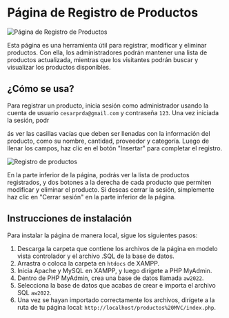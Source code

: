 # Página de Registro de Productos

![Página de Registro de Productos](https://www.ceupe.com/images/easyblog_articles/3461/productos-en-estantera.jpg)

Esta página es una herramienta útil para registrar, modificar y eliminar productos. Con ella, los administradores podrán mantener una lista de productos actualizada, mientras que los visitantes podrán buscar y visualizar los productos disponibles.

## ¿Cómo se usa?

Para registrar un producto, inicia sesión como administrador usando la cuenta de usuario `cesarprda@gmail.com` y contraseña `123`. Una vez iniciada la sesión, podr

ás ver las casillas vacías que deben ser llenadas con la información del producto, como su nombre, cantidad, proveedor y categoría. Luego de llenar los campos, haz clic en el botón "Insertar" para completar el registro.

![Registro de productos](https://thumbs.dreamstime.com/b/un-bloc-de-notas-vac%C3%ADo-abierto-una-pluma-y-comprimido-en-escritorio-azul-hacer-lista-o-planificaci%C3%B3n-cuaderno-oficina-fondo-166466890.jpg)

En la parte inferior de la página, podrás ver la lista de productos registrados, y dos botones a la derecha de cada producto que permiten modificar y eliminar el producto. Si deseas cerrar la sesión, simplemente haz clic en "Cerrar sesión" en la parte inferior de la página.

## Instrucciones de instalación

Para instalar la página de manera local, sigue los siguientes pasos:

1.  Descarga la carpeta que contiene los archivos de la página en modelo vista controlador y el archivo .SQL de la base de datos.
2.  Arrastra o coloca la carpeta en `htdocs` de XAMPP.
3.  Inicia Apache y MySQL en XAMPP, y luego dirígete a PHP MyAdmin.
4.  Dentro de PHP MyAdmin, crea una base de datos llamada `aw2022`.
5.  Selecciona la base de datos que acabas de crear e importa el archivo SQL `aw2022`.
6.  Una vez se hayan importado correctamente los archivos, dirígete a la ruta de tu página local: `http://localhost/productos%20MVC/index.php`.